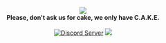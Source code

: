 <div align="center">
  <img src="https://i.imgur.com/dUKVr1Z.png"><br>
  <b>Please, don't ask us for cake, we only have C.A.K.E.</a></b><br> 
    <br>
    <a href="https://support.switchblade.xyz/"><img src="https://img.shields.io/badge/dynamic/json.svg?style=flat-square&label=chat%20on%20Discord&colorB=7289DA&url=https%3A%2F%2Fdiscordapp.com%2Fapi%2Fservers%2F445203868624748555%2Fembed.json&query=%24.members.length&suffix=%20online" alt="Discord Server"/></a>
    <a href="https://david-dm.org/SwitchbladeBot/portal"><img src="https://david-dm.org/SwitchbladeBot/portal/status.svg?style=flat-square"/></a>
  </p>
</div>
